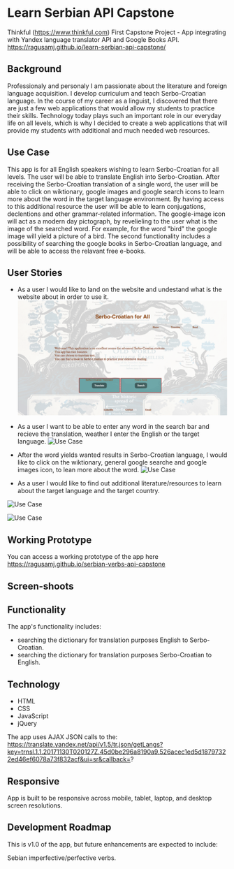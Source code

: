 # Learn Serbian API Capstone
Thinkful (https://www.thinkful.com) First Capstone Project - App integrating with Yandex language translator API and Google Books API.
https://ragusamj.github.io/learn-serbian-api-capstone/


## Background
Professionaly and personaly I am passionate about the literature and foreign language acquisition. I develop curriculum and teach Serbo-Croatian language.
In the course of my career as a linguist, I discovered that there are just a few web applications that would allow my students to practice their skills.
Technology today plays such an important role in our everyday life on all levels, which is why I decided to create a web applications that will provide my students with additional and much needed
web resources.


## Use Case
This app is for all English speakers wishing to learn Serbo-Croatian for all levels.
The user will be able to translate English into Serbo-Croatian.
After receiving the Serbo-Croatian translation of a single word, the user will be able to click on wiktionary, google images and google search icons to learn more about the word in the target language environment.
By having access to this additional resource the user will be able to learn conjugations, declentions and other grammar-related information.
The google-image icon will act as a modern day pictograph, by revelieling to the user what is the image of the searched word. For example, for the word "bird" the google image will yield a picture of a bird.
The second functionality includes a possibility of searching the google books in Serbo-Croatian language, and will be able to access the relavant free e-books.



## User Stories

* As a user I would like to land on the website and undestand what is the website about in order to use it.
![Use Case](https://github.com/ragusamj/learn-serbian-api-capstone/blob/master/github-images/serbian-api-capstone-home.png)

* As a user I want to be able to enter any word in the search bar and recieve the translation,
weather I enter the English or the target language.
![Use Case](https://github.com/ragusamj/serbian-verbs-api-capstone/blob/master/github-images/serbian-api-capstone-translate.png)


* After the word yields wanted results in Serbo-Croatian language, I would like to click on the wiktionary,
general google searche and google images icon, to lean more about the word.
![Use Case](https://github.com/ragusamj/serbian-verbs-api-capstone/blob/master/github-images/serbian-api-capstone-translate-results.png)



*  As a user I would like to find out additional literature/resources to learn about the target language and the target country.

![Use Case](https://github.com/ragusamj/serbian-verbs-api-capstone/blob/master/github-images/serbian-api-capstone-read.png)

![Use Case](https://github.com/ragusamj/serbian-verbs-api-capstone/blob/master/github-images/serbian-api-capstone-read-results.png)


## Working Prototype

You can access a working prototype of the app here https://ragusamj.github.io/serbian-verbs-api-capstone


## Screen-shoots


## Functionality
The app's functionality includes:
* searching the dictionary for translation purposes English to Serbo-Croatian.
* searching the dictionary for translation purposes Serbo-Croatian to English.

## Technology
* HTML
* CSS
* JavaScript
* jQuery

The app uses AJAX JSON calls to the: https://translate.yandex.net/api/v1.5/tr.json/getLangs?key=trnsl.1.1.20171130T020127Z.45d0be296a8190a9.526acec1ed5d18797322ed46ef6078a73f832acf&ui=sr&callback=?


## Responsive
App is built to be responsive across mobile, tablet, laptop, and desktop screen resolutions.

## Development Roadmap
This is v1.0 of the app, but future enhancements are expected to include:

Sebian imperfective/perfective verbs.
